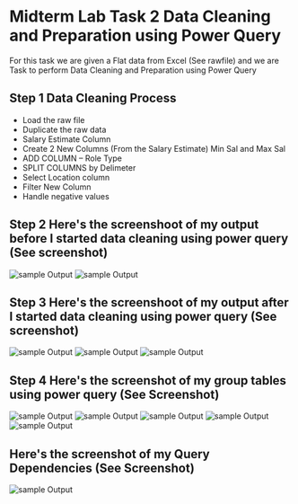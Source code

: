 # Midterm Lab Task 2 Data Cleaning and Preparation using Power Query

For this task we are given a Flat data from Excel (See rawfile) and we are Task to perform Data Cleaning and Preparation using Power Query

## Step 1 Data Cleaning Process
- Load the raw file
- Duplicate the raw data
- Salary Estimate Column
- Create 2 New Columns (From the Salary Estimate) Min Sal and Max Sal
- ADD COLUMN – Role Type
- SPLIT COLUMNS by Delimeter
- Select Location column
- Filter New Column
- Handle negative values

## Step 2 Here's the screenshoot of my output before I started data cleaning using power query (See screenshot)
![sample Output](images/UNCLEANED1.png)
![sample Output](images/UNCLEANED2.png)

## Step 3 Here's the screenshoot of my output after I started data cleaning using power query (See screenshot)
![sample Output](images/CLEANED1.png)
![sample Output](images/CLEANED2.png)
![sample Output](images/CLEANED3.png)


## Step 4 Here's the screenshot of my group tables using power query (See Screenshot)
![sample Output](images/SALBYROLETYPE.png)
![sample Output](images/SALBYROLESIZEREF.png)
![sample Output](images/SALBYSIZEROLETYPE.png)
![sample Output](images/SALBYSTATEREF.png)
![sample Output](images/STATES.png)

## Here's the screenshot of my Query Dependencies (See Screenshot)
![sample Output](images/QUERYDEPENDENCIES.png)

